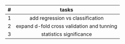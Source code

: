 
|#|tasks|
|-|:-:|
| 1 | add regression vs classification |
| 2 | expand d-fold cross validation and tunning |
| 3 | statistics significance |


